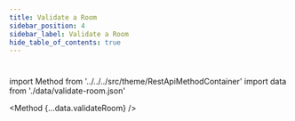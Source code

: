 ```yaml
---
title: Validate a Room 
sidebar_position: 4
sidebar_label: Validate a Room
hide_table_of_contents: true
---
```


#

import Method from '../../../src/theme/RestApiMethodContainer'
import data from './data/validate-room.json'

<Method
{...data.validateRoom}
/>
